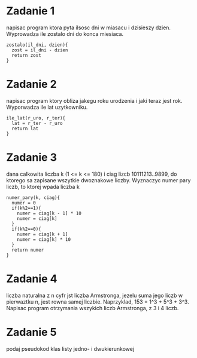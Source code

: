 # Zadanie 1
napisac program ktora pyta ilsosc dni w miasacu i dzisieszy dzien. Wyprowadza ile zostalo dni do konca miesiaca.

```
zostalo(il_dni, dzien){
  zost = il_dni - dzien
  return zost
}  
```


# Zadanie 2
napisac program ktory obliza jakegu roku urodzenia i jaki teraz jest rok. Wyporwadza ile lat uzytkowniku.

```
ile_lat(r_uro, r_ter){
  lat = r_ter - r_uro
  return lat
}
```


# Zadanie 3
dana calkowita liczba k (1 <= k <= 180) i ciag lizcb 10111213..9899, do ktorego sa zapisane wszytkie dwoznakowe liczby. 
Wyznaczyc numer pary liczb, to ktorej wpada liczba k

```
numer_pary(k, ciag){
  numer = 0
  if(k%2==1){
    numer = ciag[k - 1] * 10
    numer = ciag[k]
  }
  if(k%2==0){
    numer = ciag[k + 1]
    numer = ciag[k] * 10
  }  
  return numer
}
```


# Zadanie 4
liczba naturalna z n cyfr jst liczba Armstronga, jezelu suma jego liczb w pierwaztku n, jest rowna samej liczbie. 
Naprzyklad, 153 = 1^3 + 5^3 + 3^3. Napisac program otrzymania wszykich liczb Armstronga, z 3 i 4 liczb.

# Zadanie 5
podaj pseudokod klas listy jedno- i dwukierunkowej
